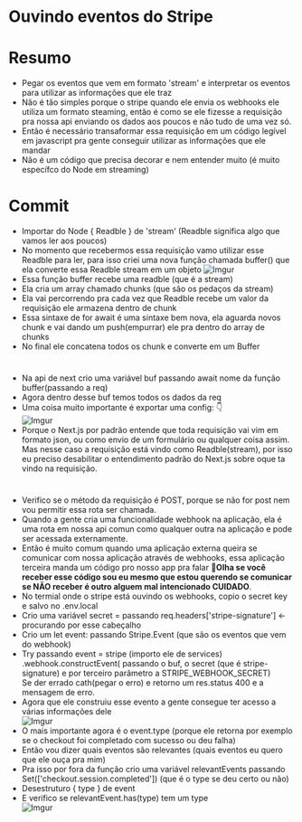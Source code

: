 # Ouvindo eventos do Stripe

# Resumo
* Pegar os eventos que vem em formato 'stream' e interpretar os eventos para utilizar as informações
que ele traz
* Não é tão simples porque o stripe quando ele envia os webhooks ele utiliza um formato steaming,
então é como se ele fizesse a requisição pra nossa api enviando os dados aos poucos e não tudo de uma vez só.
* Então é necessário transaformar essa requisição em um código legível em javascript pra gente conseguir utilizar as informações
que ele mandar
* Não é um código que precisa decorar e nem entender muito (é muito específco do Node em streaming)

# Commit
* Importar do Node { Readble } de 'stream' (Readble significa algo que vamos ler aos poucos)
* No momento que recebermos essa requisição vamo utilizar esse Readble para ler, para isso criei uma nova função chamada buffer()
que ela converte essa Readble stream em um objeto
![Imgur](https://imgur.com/PXlhLGw.png)
* Essa função buffer recebe uma readble (que é a stream)
* Ela cria um array chamado chunks (que são os pedaços da stream)
* Ela vai percorrendo pra cada vez que Readble recebe um valor da requisição ele armazena dentro de chunk
* Essa sintaxe de for await é uma sintaxe bem nova, ela aguarda novos chunk e vai dando um push(empurrar) ele pra dentro do array de chunks
* No final ele concatena todos os chunk e converte em um Buffer
#
* Na api de next crio uma variável buf passando await nome da função buffer(passando a req)
* Agora dentro desse buf temos todos os dados da req
* Uma coisa muito importante é exportar uma config: 👇<br>
![Imgur](https://imgur.com/HrwYOeA.png)
* Porque o Next.js por padrão entende que toda requisição vai vim em formato json, ou como envio de um formulário ou qualquer coisa assim. Mas nesse caso a requisição está vindo como Readble(stream), por isso eu preciso desabilitar o entendimento padrão do Next.js sobre oque ta vindo na requisição.
#
* Verifico se o método da requisição é POST, porque se não for post nem vou permitir essa rota ser chamada.
* Quando a gente cria uma funcionalidade webhook na aplicação, ela é uma rota em nossa api comun como qualquer outra na aplicação e pode
ser acessada externamente.
* Então é muito comum quando uma aplicação externa queira se comunicar com nossa aplicação através de webhooks, essa aplicação terceira manda um código
pro nosso app pra falar <strong>📢Olha se você receber esse código sou eu mesmo que estou querendo se comunicar se NÃO receber é outro alguem mal intencionado CUIDADO</strong>.
* No termial onde o stripe está ouvindo os webhooks, copio o secret key e salvo no .env.local
* Crio uma variável secret = passando req.headers['stripe-signature'] <- procurando por esse cabeçalho
* Crio um let event: passando Stripe.Event (que são os eventos que vem do webhook)
* Try passando event = stripe (importo ele de services) .webhook.constructEvent( passando o buf, o secret (que é stripe-signature) e por terceiro parâmetro a STRIPE_WEBHOOK_SECRET)<br>
  Se der errado cath(pegar o erro) e retorno um res.status 400 e a mensagem de erro.
* Agora que ele construiu esse evento a gente consegue ter acesso a várias informações dele<br>
![Imgur](https://imgur.com/EMads4e.png)
* O mais importante agora é o event.type (porque ele retorna por exemplo se o checkout foi completado com sucesso ou deu falha)
* Então vou dizer quais eventos são relevantes (quais eventos eu quero que ele ouça pra mim)
* Pra isso por fora da função crio uma variável relevantEvents passando Set(['checkout.session.completed']) (que é o type se deu certo ou não)
* Desestruturo { type } de event
* E verifico se relevantEvent.has(type) tem um type<br>
![Imgur](https://imgur.com/O1IFQft.png)
